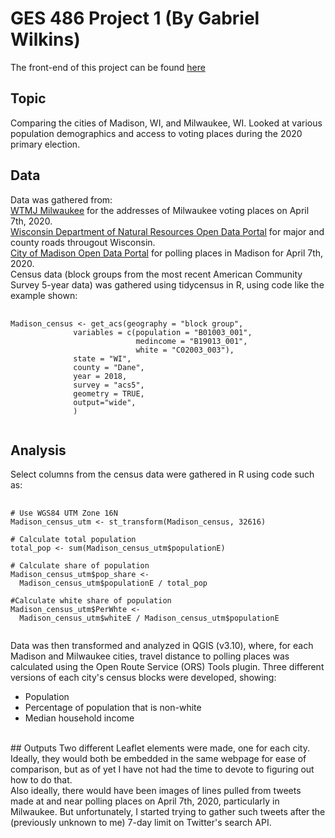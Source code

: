 # GES 486 Project 1 (By Gabriel Wilkins)
The front-end of this project can be found [here](https://gnwilkins.github.io/486_project_2_Wisconsin/Wisconsin_2020_primary.html)

## Topic
Comparing the cities of Madison, WI, and Milwaukee, WI. Looked at various population demographics and access to voting places during the 2020 primary election.

## Data
Data was gathered from:
<br>
[WTMJ Milwaukee](https://www.tmj4.com/news/local-news/these-are-the-five-in-person-voting-centers-in-milwaukee-open-for-wisconsins-spring-primary-tuesday) for the addresses of Milwaukee voting places on April 7th, 2020.
<br>
[Wisconsin Department of Natural Resources Open Data Portal](https://data-wi-dnr.opendata.arcgis.com/search?tags=transportation) for major and county roads througout Wisconsin.
<br> 
[City of Madison Open Data Portal](https://data-cityofmadison.opendata.arcgis.com/datasets/polling-places) for polling places in Madison for April 7th, 2020.
<br>
Census data (block groups from the most recent American Community Survey 5-year data) was gathered using tidycensus in R, using code like the example shown:
<pre>
  <code>
Madison_census <- get_acs(geography = "block group",
              variables = c(population = "B01003_001",
                            medincome = "B19013_001",
                            white = "C02003_003"), 
              state = "WI",
              county = "Dane",
              year = 2018,
              survey = "acs5",
              geometry = TRUE, 
              output="wide",
              )
  </code>
</pre>
## Analysis
Select columns from the census data were gathered in R using code such as:
<pre>
  <code>
# Use WGS84 UTM Zone 16N
Madison_census_utm <- st_transform(Madison_census, 32616)

# Calculate total population
total_pop <- sum(Madison_census_utm$populationE)

# Calculate share of population
Madison_census_utm$pop_share <-
  Madison_census_utm$populationE / total_pop

#Calculate white share of population
Madison_census_utm$PerWhte <-
  Madison_census_utm$whiteE / Madison_census_utm$populationE
  </code>
</pre>
Data was then transformed and analyzed in QGIS (v3.10), where, for each Madison and Milwaukee cities, travel distance to polling places was calculated using the Open Route Service (ORS) Tools plugin.
Three different versions of each city's census blocks were developed, showing:
 <ul>
  <li>Population</li>
  <li>Percentage of population that is non-white</li>
  <li>Median household income</li>
</ul>
<br>
## Outputs
Two different Leaflet elements were made, one for each city.
Ideally, they would both be embedded in the same webpage for ease of comparison, but as of yet I have not had the time to devote to figuring out how to do that.
<br>
Also ideally, there would have been images of lines pulled from tweets made at and near polling places on April 7th, 2020, particularly in Milwaukee.
But unfortunately, I started trying to gather such tweets after the (previously unknown to me) 7-day limit on Twitter's search API.



